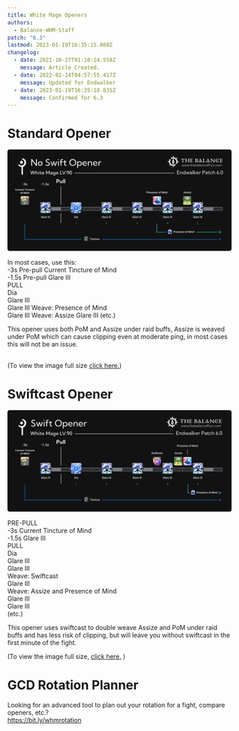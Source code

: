 ```yaml
---
title: White Mage Openers
authors:
  - Balance-WHM-Staff
patch: "6.3"
lastmod: 2023-01-19T16:35:15.080Z
changelog:
  - date: 2021-10-27T01:10:24.558Z
    message: Article Created.
  - date: 2022-02-14T04:57:55.417Z
    message: Updated for Endwalker
  - date: 2023-01-19T16:35:18.835Z
    message: Confirmed for 6.3
---
```

# Standard Opener

![\-3s Pre-pull Current Tincture of Mind\ -1.5s Pre-pull Glare III\ PULL\ Dia\ Glare III\ Glare III Weave: Presence of Mind\ Glare III Weave: Assize Glare III (etc.)](/img/jobs/whm/whm_ew_no_swift_opener.png "No Swift White Mage Endwalker Opener General Use")

In most cases, use this:\
-3s Pre-pull Current Tincture of Mind\
-1.5s Pre-pull Glare III\
PULL\
Dia\
Glare III\
Glare III
Weave: Presence of Mind\
Glare III
Weave: Assize
Glare III
(etc.)

This opener uses both PoM and Assize under raid buffs, Assize is weaved under PoM which can cause clipping even at moderate ping, in most cases this will not be an issue.

\
(To view the image full size [click here.](/img/jobs/whm/whm_ew_no_swift_opener.png))

# Swiftcast Opener

![PRE-PULL\ -3s Current Tincture of Mind\ -1.5s Glare III\ PULL\ Dia\ Glare III\ Glare III\ Weave: Swiftcast\ Glare III\ Weave: Assize and Presence of Mind\ Glare III\ Glare III\ (etc.)](/img/jobs/whm/whm_ew_swift_opener.png "White Mage Endwalker Swiftcast Opener")

PRE-PULL\
-3s Current Tincture of Mind\
-1.5s Glare III\
PULL\
Dia\
Glare III\
Glare III\
Weave: Swiftcast\
Glare III\
Weave: Assize and Presence of Mind\
Glare III\
Glare III\
(etc.)

This opener uses swiftcast to double weave Assize and PoM under raid buffs and has less risk of clipping, but will leave you without swiftcast in the first minute of the fight.

(To view the image full size, [click here.](/img/jobs/whm/whm_ew_swift_opener.png) )

# GCD Rotation Planner

Looking for an advanced tool to plan out your rotation for a fight, compare openers, etc.?\
<https://bit.ly/whmrotation>